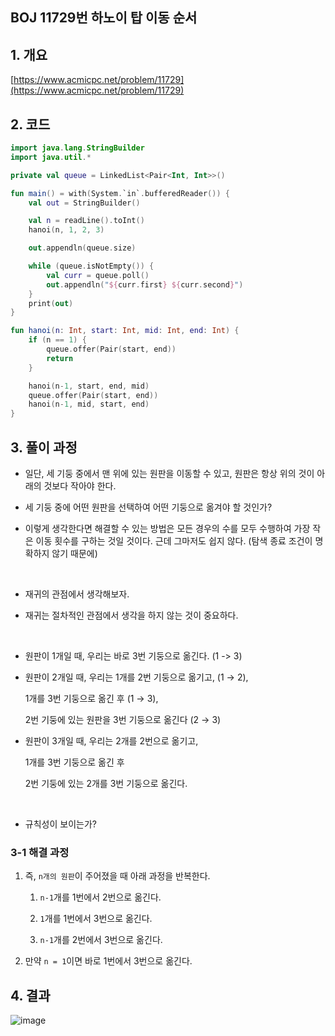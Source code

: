 ## BOJ 11729번 하노이 탑 이동 순서

## 1. 개요

[https://www.acmicpc.net/problem/11729](https://www.acmicpc.net/problem/11729)

## 2. 코드

```kotlin
import java.lang.StringBuilder
import java.util.*

private val queue = LinkedList<Pair<Int, Int>>()

fun main() = with(System.`in`.bufferedReader()) {
    val out = StringBuilder()

    val n = readLine().toInt()
    hanoi(n, 1, 2, 3)

    out.appendln(queue.size)

    while (queue.isNotEmpty()) {
        val curr = queue.poll()
        out.appendln("${curr.first} ${curr.second}")
    }
    print(out)
}

fun hanoi(n: Int, start: Int, mid: Int, end: Int) {
    if (n == 1) {
        queue.offer(Pair(start, end))
        return
    }

    hanoi(n-1, start, end, mid)
    queue.offer(Pair(start, end))
    hanoi(n-1, mid, start, end)
}
```

## 3. 풀이 과정

- 일단, 세 기둥 중에서 맨 위에 있는 원판을 이동할 수 있고, 원판은 항상 위의 것이 아래의 것보다 작아야 한다.

- 세 기둥 중에 어떤 원판을 선택하여 어떤 기둥으로 옮겨야 할 것인가?

- 이렇게 생각한다면 해결할 수 있는 방법은 모든 경우의 수를 모두 수행하여 가장 작은 이동 횟수를 구하는 것일 것이다. 근데 그마저도 쉽지 않다. (탐색 종료 조건이 명확하지 않기 때문에)

</br>

- 재귀의 관점에서 생각해보자.

- 재귀는 절차적인 관점에서 생각을 하지 않는 것이 중요하다.

</br>

- 원판이 1개일 때, 우리는 바로 3번 기둥으로 옮긴다. (1 -> 3)

- 원판이 2개일 때, 우리는 1개를 2번 기둥으로 옮기고, (1 → 2),

    1개를 3번 기둥으로 옮긴 후 (1 → 3),

    2번 기둥에 있는 원판을 3번 기둥으로 옮긴다 (2 → 3)

- 원판이 3개일 때, 우리는 2개를 2번으로 옮기고,

    1개를 3번 기둥으로 옮긴 후

    2번 기둥에 있는 2개를 3번 기둥으로 옮긴다.

</br>

- 규칙성이 보이는가?

### 3-1 해결 과정

1. 즉, `n개의 원판`이 주어졌을 때 아래 과정을 반복한다.

    1. `n-1`개를 1번에서 2번으로 옮긴다.
    
    2. `1`개를 1번에서 3번으로 옮긴다.
    
    3. `n-1`개를 2번에서 3번으로 옮긴다.
    
2. 만약 `n = 1`이면 바로 1번에서 3번으로 옮긴다.

## 4. 결과

![image](https://user-images.githubusercontent.com/24761073/89407969-a300f980-d75a-11ea-83fc-31cd5ccaf3af.png)